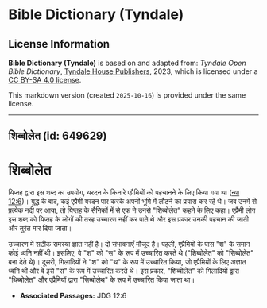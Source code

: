 # Bible Dictionary (Tyndale)

## License Information

**Bible Dictionary (Tyndale)** is based on and adapted from: _Tyndale Open Bible Dictionary_, [Tyndale House Publishers](https://tyndaleopenresources.com/), 2023, which is licensed under a [CC BY-SA 4.0 license](https://creativecommons.org/licenses/by-sa/4.0/legalcode.en).

This markdown version (created `2025-10-16`) is provided under the same license.



--------------------------------

## शिब्बोलेत (id: 649629)

शिब्बोलेत
=========

यिप्तह द्वारा इस शब्द का उपयोग, यरदन के किनारे एप्रैमियों को पहचानने के लिए किया गया था ([न्या 12:6](https://ref.ly/Judg12:6))। युद्ध के बाद, कई एप्रैमी यरदन पार करके अपनी भूमि में लौटने का प्रयास कर रहे थे। जब उनमें से प्रत्येक नदी पर आया, तो यिप्तह के सैनिकों में से एक ने उनसे "शिब्बोलेत" कहने के लिए कहा। एप्रैमी लोग इस शब्द को यिप्तह के लोगों की तरह उच्चारण नहीं कर पाते थे और इस प्रकार उनकी पहचान की जाती और तुरंत मार दिया जाता।

उच्चारण में सटीक समस्या ज्ञात नहीं है। दो संभावनाएँ मौजूद है। पहली, एप्रैमियों के पास "श" के समान कोई ध्वनि नहीं थी। इसलिए, वे "श" को "स" के रूप में उच्चारित करते थे ("शिब्बोलेत" को "सिब्बोलेत" बना देते थे)। दूसरी, गिलादियों ने "श" को "थ" के रूप में उच्चारित किया, जो एप्रैमियों के लिए अज्ञात ध्वनि थी और वे इसे "स" के रूप में उच्चारित करते थे। इस प्रकार, "शिब्बोलेत" को गिलादियों द्वारा "थिब्बोलेत" और एप्रैमियों द्वारा "सिब्बोलेथ" के रूप में उच्चारित किया जाता था। 

* **Associated Passages:** JDG 12:6

